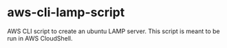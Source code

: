 # aws-cli-lamp-script
AWS CLI script to create an ubuntu LAMP server. This script is meant to be run in AWS CloudShell.

